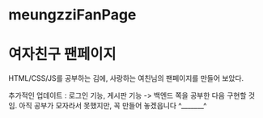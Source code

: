 # meungzziFanPage

<h1> 여자친구 팬페이지 </h1>

HTML/CSS/JS를 공부하는 김에, 사랑하는 여친님의 팬페이지를 만들어 보았다. 

추가적인 업데이트 : 로그인 기능, 게시판 기능 -> 백엔드 쪽을 공부한 다음 구현할 것임. 아직 공부가 모자라서 못했지만, 꼭 만들어 놓겠읍니다 ^_______^
